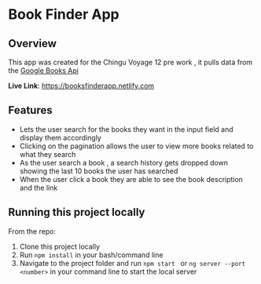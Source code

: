 # Book Finder App

## Overview

This app was created for the Chingu Voyage 12 pre work , it pulls data from the 
[Google Books Api](https://developers.google.com/books/)

**Live Link**: https://booksfinderapp.netlify.com

## Features

- Lets the user search for the books they want in the input field and display them accordingly
- Clicking on the pagination allows the user to view more books related to what they search
- As the user search a book , a search history gets dropped down showing the last 10 books the user has searched
- When the user click a book they are able to see the book description and the link


## Running this project locally


From the repo:


1. Clone this project locally
2. Run ```npm install``` in your bash/command line
3. Navigate to the project folder and run ```npm start ``` or ```ng server --port <number>``` in your command line to start the local server


